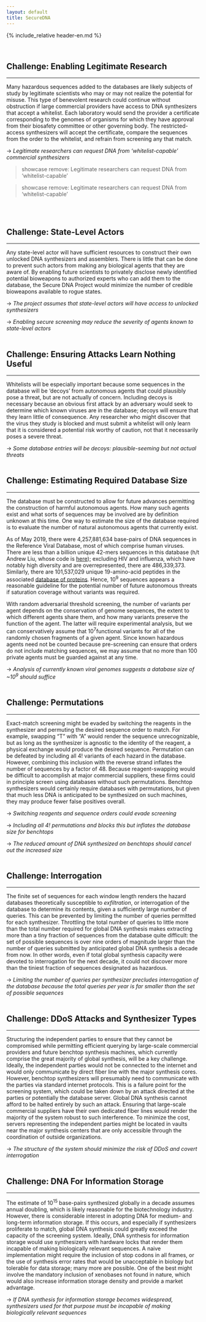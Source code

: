 ```yaml
---
layout: default
title: SecureDNA
--- 
```

{% include_relative header-en.md %}

<br />

## Challenge: Enabling Legitimate Research
---
Many hazardous sequences added to the databases are likely subjects of study by legitimate scientists who may or may not realize the potential for misuse. This type of benevolent research could continue without obstruction if large commercial providers have access to DNA synthesizers that accept a whitelist. Each laboratory would send the provider a certificate corresponding to the genomes of organisms for which they have approval from their biosafety committee or other governing body. The restricted-access synthesizers will accept the certificate, compare the sequences from the order to the whitelist, and refrain from screening any that match.

→ *Legitimate researchers can request DNA from ‘whitelist-capable’ commercial synthesizers*
> showcase remove: Legitimate researchers can request DNA from ‘whitelist-capable’

> showcase remove: Legitimate researchers can request DNA from ‘whitelist-capable’

<br /><br />

## Challenge: State-Level Actors
---
Any state-level actor will have sufficient resources to construct their own unlocked DNA synthesizers and assemblers. There is little that can be done to prevent such actors from making any biological agents that they are aware of. By enabling future scientists to privately disclose newly identified potential bioweapons to authorized experts who can add them to the database, the Secure DNA Project would minimize the number of credible bioweapons available to rogue states.

→ *The project assumes that state-level actors will have access to unlocked synthesizers*

→ *Enabling secure screening may reduce the severity of agents known to state-level actors*
<br /><br />

## Challenge: Ensuring Attacks Learn Nothing Useful
---
Whitelists will be especially important because some sequences in the database will be ‘decoys’ from autonomous agents that could plausibly pose a threat, but are not actually of concern. Including decoys is necessary because an obvious first attack by an adversary would seek to determine which known viruses are in the database; decoys will ensure that they learn little of consequence. Any researcher who might discover that the virus they study is blocked and must submit a whitelist will only learn that it is considered a potential risk worthy of caution, not that it necessarily poses a severe threat. 

→ *Some database entries will be decoys: plausible-seeming but not actual threats*
<br /><br />

## Challenge: Estimating Required Database Size
---
The database must be constructed to allow for future advances permitting the construction of harmful autonomous agents. How many such agents exist and what sorts of sequences may be involved are by definition unknown at this time. One way to estimate the size of the database required is to evaluate the number of natural autonomous agents that currently exist.

As of May 2019, there were 4,257,881,634 base-pairs of DNA sequences in the Reference Viral Database, most of which comprise human viruses. There are less than a billion unique 42-mers sequences in this database (h/t Andrew Liu, whose code is [here](https://github.com/abliu/viral-genomes)); excluding HIV and influenza, which have notably high diversity and are overrepresented, there are 486,339,373. Similarly, there are 101,537,029 unique 19-amino-acid peptides in the associated [database of proteins](https://rvdb-prot.pasteur.fr/files/U-RVDBv15.1-prot.fasta.bz2). Hence, 10<sup>9</sup> sequences appears a reasonable guideline for the potential number of future autonomous threats if saturation coverage without variants was required.

With random adversarial threshold screening, the number of variants per agent depends on the conservation of genome sequences, the extent to which different agents share them, and how many variants preserve the function of the agent. The latter will require experimental analysis, but we can conservatively assume that 10<sup>7</sup>functional variants for all of the randomly chosen fragments of a given agent. Since known hazardous agents need not be counted because pre-screening can ensure that orders do not include matching sequences, we may assume that no more than 100 private agents must be guarded against at any time.

→ *Analysis of currently known viral genomes suggests a database size of ~10<sup>9</sup> should suffice*
<br /><br />

## Challenge: Permutations
---
Exact-match screening might be evaded by switching the reagents in the synthesizer and permuting the desired sequence order to match. For example, swapping “T” with “A” would render the sequence unrecognizable, but as long as the synthesizer is agnostic to the identity of the reagent, a physical exchange would produce the desired sequence. Permutation can be defeated by including all 4! variants of each hazard in the database. However, combining this inclusion with the reverse strand inflates the number of sequences by a factor of 48. Because reagent-swapping would be difficult to accomplish at major commercial suppliers, these firms could in principle screen using databases without such permutations. Benchtop synthesizers would certainly require databases with permutations, but given that much less DNA is anticipated to be synthesized on such machines, they may produce fewer false positives overall.

→ *Switching reagents and sequence orders could evade screening*

→ *Including all 4! permutations and blocks this but inflates the database size for benchtops*

→ *The reduced amount of DNA synthesized on benchtops should cancel out the increased size*
<br /><br />

## Challenge: Interrogation
---
The finite set of sequences for each window length renders the hazard databases theoretically susceptible to *exfiltration*, or interrogation of the database to determine its contents, given a sufficiently large number of queries. This can be prevented by limiting the number of queries permitted for each synthesizer. Throttling the total number of queries to little more than the total number required for global DNA synthesis makes extracting more than a tiny fraction of sequences from the database quite difficult: the set of possible sequences is over nine orders of magnitude larger than the number of queries submitted by anticipated global DNA synthesis a decade from now. In other words, even if total global synthesis capacity were devoted to interrogation for the next decade, it could not discover more than the tiniest fraction of sequences designated as hazardous.

→ *Limiting the number of queries per synthesizer precludes interrogation of the database because the total queries per year is far smaller than the set of possible sequences*
<br /><br />

## Challenge: DDoS Attacks and Synthesizer Types
---
Structuring the independent parties to ensure that they cannot be compromised while permitting efficient querying by large-scale commercial providers and future benchtop synthesis machines, which currently comprise the great majority of global synthesis, will be a key challenge. Ideally, the independent parties would not be connected to the internet and would only communicate by direct fiber line with the major synthesis cores. However, benchtop synthesizers will presumably need to communicate with the parties via standard internet protocols. This is a failure point for the screening system, which could be taken down by an attack directed at the parties or potentially the database server. Global DNA synthesis cannot afford to be halted entirely by such an attack. Ensuring that large-scale commercial suppliers have their own dedicated fiber lines would render the majority of the system robust to such interference. To minimize the cost, servers representing the independent parties might be located in vaults near the major synthesis centers that are only accessible through the coordination of outside organizations.

→ *The structure of the system should minimize the risk of DDoS and covert interrogation*
<br /><br />

## Challenge: DNA For Information Storage
---
The estimate of 10<sup>15</sup> base-pairs synthesized globally in a decade assumes annual doubling, which is likely reasonable for the biotechnology industry. However, there is considerable interest in adopting DNA for medium- and long-term information storage. If this occurs, and especially if synthesizers proliferate to match, global DNA synthesis could greatly exceed the capacity of the screening system. Ideally, DNA synthesis for information storage would use synthesizers with hardware locks that render them incapable of making biologically relevant sequences. A naive implementation might require the inclusion of stop codons in all frames, or the use of synthesis error rates that would be unacceptable in biology but tolerable for data storage; many more are possible. One of the best might involve the mandatory inclusion of xenobases not found in nature, which would also increase information storage density and provide a market advantage. 

→ *If DNA synthesis for information storage becomes widespread, synthesizers used for that purpose must be incapable of making biologically relevant sequences*
